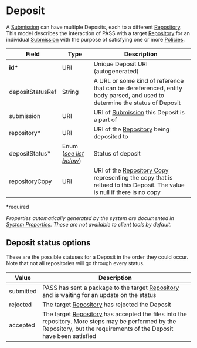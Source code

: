 # Deposit

A [Submission](Submission.md) can have multiple Deposits, each to a different [Repository](Repository.md). This model describes the interaction of PASS with a target [Repository](Repository.md) for an individual [Submission](Submission.md) with the purpose of satisfying one or more [Policies](Policy.md).

| Field  		| Type  		| Description |
| ------------- | ------------- | ------------- |
| __id*__ | URI | Unique Deposit URI (autogenerated) |
| depositStatusRef | String | A URL or some kind of reference that can be dereferenced, entity body parsed, and used to determine the status of Deposit|
| submission | URI | URI of [Submission](Submission.md) this Deposit is a part of |
| repository* | URI | URI of the [Repository](Repository.md) being deposited to |
| depositStatus* | Enum ([_see list below_](#status-options)) | Status of deposit |
| repositoryCopy | URI | URI of the [Repository Copy](RepositoryCopy.md) representing the copy that is reltaed to this Deposit. The value is null if there is no copy|
 
*required 

*Properties automatically generated by the system are documented in [System Properties](SystemProperties.md). These are not available to client tools by default.*

## Deposit status options

These are the possible statuses for a Deposit in the order they could occur. Note that not all repositories will go through every status.

| Value  		  | Description |
| --------------- | ------------- |
| submitted | PASS has sent a package to the target [Repository](Repository.md) and is waiting for an update on the status |
| rejected | The target [Repository](Repository.md) has rejected the Deposit |
| accepted | The target [Repository](Repository.md) has accepted the files into the repository. More steps may be performed by the Repository, but the requirements of the Deposit have been satisfied |

